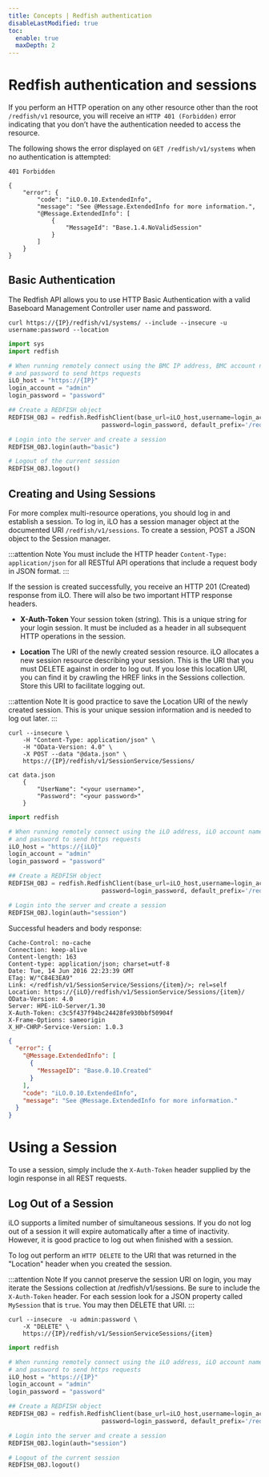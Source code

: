 ```yaml
---
title: Concepts | Redfish authentication
disableLastModified: true
toc:
  enable: true
  maxDepth: 2
---
```


# Redfish authentication and sessions

If you perform an HTTP operation on any other resource other than the root `/redfish/v1` resource, you will receive an `HTTP 401 (Forbidden)` error indicating that you don’t have the authentication needed to access the resource.

The following shows the error displayed on `GET /redfish/v1/systems` when no authentication is attempted:

```ResponseCode
401 Forbidden
```

```ResponseBody
{
    "error": {
        "code": "iLO.0.10.ExtendedInfo",
        "message": "See @Message.ExtendedInfo for more information.",
        "@Message.ExtendedInfo": [
            {
                "MessageId": "Base.1.4.NoValidSession"
            }
        ]
    }
}
```

## Basic Authentication

The Redfish API allows you to use HTTP Basic Authentication with a valid Baseboard Management Controller user name and password.

```cURL
curl https://{IP}/redfish/v1/systems/ --include --insecure -u username:password --location
```

```Python
import sys
import redfish

# When running remotely connect using the BMC IP address, BMC account name, 
# and password to send https requests
iLO_host = "https://{IP}"
login_account = "admin"
login_password = "password"

## Create a REDFISH object
REDFISH_OBJ = redfish.RedfishClient(base_url=iLO_host,username=login_account, \
                          password=login_password, default_prefix='/redfish/v1')

# Login into the server and create a session
REDFISH_OBJ.login(auth="basic")

# Logout of the current session
REDFISH_OBJ.logout()
```

## Creating and Using Sessions

For more complex multi-resource operations, you should log in and establish a session. To log in, iLO has a session manager object at the documented URI `/redfish/v1/sessions`. To create a session, POST a JSON object to the Session manager.

:::attention Note
 You must include the HTTP header `Content-Type: application/json` for all RESTful API operations that include a request body in JSON format.
:::

If the session is created successfully, you receive an HTTP 201 (Created) response from iLO. There will also be two important HTTP response headers.

* **X-Auth-Token** Your session token (string).	This is a unique string for your login session. It must be included as a header in all subsequent HTTP operations in the session.

* **Location** The URI of the newly created session resource.	iLO allocates a new session resource describing your session. This is the URI that you must DELETE against in order to log out. If you lose this location URI, you can find it by crawling the HREF links in the Sessions collection. Store this URI to facilitate logging out.

:::attention Note
It is good practice to save the Location URI of the newly created session.  This is your unique session information and is needed to log out later.
:::

```shell
curl --insecure \
    -H "Content-Type: application/json" \
    -H "OData-Version: 4.0" \
    -X POST --data "@data.json" \
    https://{IP}/redfish/v1/SessionService/Sessions/

cat data.json
    {
    	"UserName": "<your username>", 
    	"Password": "<your password>"
    }

```

```python
import redfish

# When running remotely connect using the iLO address, iLO account name, 
# and password to send https requests
iLO_host = "https://{iLO}"
login_account = "admin"
login_password = "password"

## Create a REDFISH object
REDFISH_OBJ = redfish.RedfishClient(base_url=iLO_host,username=login_account, \
                          password=login_password, default_prefix='/redfish/v1')

# Login into the server and create a session
REDFISH_OBJ.login(auth="session")
```

Successful headers and body response:

```text Response Headers
Cache-Control: no-cache
Connection: keep-alive
Content-length: 163
Content-type: application/json; charset=utf-8
Date: Tue, 14 Jun 2016 22:23:39 GMT
ETag: W/"C84E3EA9"
Link: </redfish/v1/SessionService/Sessions/{item}/>; rel=self
Location: https://{iLO}/redfish/v1/SessionService/Sessions/{item}/
OData-Version: 4.0
Server: HPE-iLO-Server/1.30
X-Auth-Token: c3c5f437f94bc24428fe930bbf50904f
X-Frame-Options: sameorigin
X_HP-CHRP-Service-Version: 1.0.3
```

```json Response Body
{
  "error": {
    "@Message.ExtendedInfo": [
      {
        "MessageID": "Base.0.10.Created"
      }
    ],
    "code": "iLO.0.10.ExtendedInfo",
    "message": "See @Message.ExtendedInfo for more information."
  }
}
```

# Using a Session

To use a session, simply include the `X-Auth-Token` header supplied by the login response in all REST requests.

## Log Out of a Session

iLO supports a limited number of simultaneous sessions.  If you do not log out of a session it will expire automatically after a time of inactivity.  However, it is good practice to log out when finished with a session.

To log out perform an `HTTP DELETE` to the URI that was returned in the "Location" header when you created the session.

:::attention Note
If you cannot preserve the session URI on login, you may iterate the Sessions collection at /redfish/v1/sessions.  Be sure to include the `X-Auth-Token` header.  For each session look for a JSON property called `MySession` that is `true`. You may then DELETE that URI.
:::

```shell cURL
curl --insecure  -u admin:password \
    -X "DELETE" \
    https://{IP}/redfish/v1/SessionServiceSessions/{item} 
```

```Python
import redfish

# When running remotely connect using the iLO address, iLO account name, 
# and password to send https requests
iLO_host = "https://{IP}"
login_account = "admin"
login_password = "password"

## Create a REDFISH object
REDFISH_OBJ = redfish.RedfishClient(base_url=iLO_host,username=login_account, \
                          password=login_password, default_prefix='/redfish/v1')

# Login into the server and create a session
REDFISH_OBJ.login(auth="session")

# Logout of the current session
REDFISH_OBJ.logout()
```
